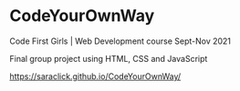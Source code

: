 # CodeYourOwnWay
Code First Girls | Web Development course Sept-Nov 2021

Final group project using HTML, CSS and JavaScript

https://saraclick.github.io/CodeYourOwnWay/
